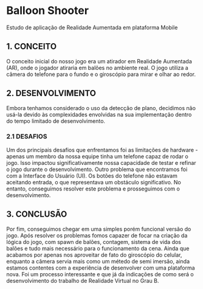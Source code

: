 # Balloon Shooter
Estudo de aplicação de Realidade Aumentada em plataforma Mobile

## 1. CONCEITO
O conceito inicial do nosso jogo era um atirador em Realidade Aumentada (AR), onde o jogador atiraria em balões no ambiente real. O jogo utiliza a câmera do telefone para o fundo e o giroscópio para mirar e olhar ao redor.

## 2. DESENVOLVIMENTO
Embora tenhamos considerado o uso da detecção de plano, decidimos não usá-la devido às complexidades envolvidas na sua implementação dentro do tempo limitado de desenvolvimento.	

### 2.1 DESAFIOS
Um dos principais desafios que enfrentamos foi as limitações de hardware - apenas um membro da nossa equipe tinha um telefone capaz de rodar o jogo. Isso impactou significativamente nossa capacidade de testar e refinar o jogo durante o desenvolvimento.
Outro problema que encontramos foi com a Interface do Usuário (UI). Os botões do telefone não estavam aceitando entrada, o que representava um obstáculo significativo. No entanto, conseguimos resolver este problema e prosseguimos com o desenvolvimento.

## 3. CONCLUSÃO
Por fim, conseguimos chegar em uma simples porém funcional versão do jogo. Após resolver os problemas fomos capazer de focar na criação da lógica do jogo, com spawn de balões, contagem, sistema de vida dos balões e tudo mais necessário para o funcionamento da cena. Ainda que acabamos por apenas nos aproveitar de fato do giroscópio do celular, enquanto a câmera servia mais como um métedo de semi imersão, ainda estamos contentes com a experiência de desenvolver com uma plataforma nova. Foi um processo interessante e que já da indicações de como será o desenvolvimento do trabalho de Realidade Virtual no Grau B.
